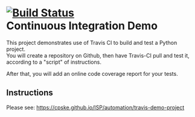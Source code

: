 [![Build Status](https://travis-ci.com/boom210232/demo-pyci.svg?branch=main)](https://travis-ci.com/boom210232/demo-pyci)       
Continuous Integration Demo
============================

This project demonstrates use of Travis CI to build and test a Python project.  
You will create a repository on Github, then have Travis-CI pull and test it,
according to a "script" of instructions.

After that, you will add an online code coverage report for your tests.

## Instructions

Please see: https://cpske.github.io/ISP/automation/travis-demo-project


